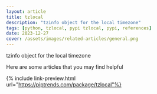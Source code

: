 ```yaml
---
layout: article
title: tzlocal
description: "tzinfo object for the local timezone"
tags: [python, tzlocal, pypi tzlocal, pypi, references]
date: 2023-12-27
cover: /assets/images/related-articles/general.png
---
```


tzinfo object for the local timezone

Here are some articles that you may find helpful

{% include link-preview.html url="https://piptrends.com/package/tzlocal"%}
